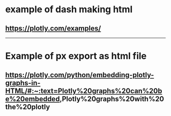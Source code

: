 # example of dash making html

## <https://plotly.com/examples/>

-------------------

# Example of px export as html file

## <https://plotly.com/python/embedding-plotly-graphs-in-HTML/#:~:text=Plotly%20graphs%20can%20be%20embedded>,Plotly%20graphs%20with%20the%20plotly
